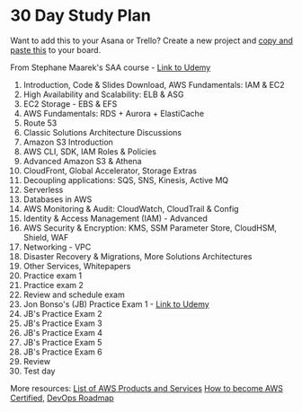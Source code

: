 # 30 Day Study Plan

Want to add this to your Asana or Trello? Create a new project and [copy and paste this](https://docs.google.com/document/d/1JHnd4H24mK-MZkKWcybJZK-SBdlO8e38zXQwiV9SmTc/edit?usp=sharing) to your board. 

From Stephane Maarek's SAA course - [Link to Udemy](https://www.udemy.com/course/aws-certified-solutions-architect-associate-saa-c02/)

1. Introduction, Code & Slides Download, AWS Fundamentals: IAM & EC2
2. High Availability and Scalability: ELB & ASG
3. EC2 Storage - EBS & EFS 
4. AWS Fundamentals: RDS + Aurora + ElastiCache
5. Route 53
6. Classic Solutions Architecture Discussions
7. Amazon S3 Introduction
8. AWS CLI, SDK, IAM Roles & Policies
9. Advanced Amazon S3 & Athena
10. CloudFront, Global Accelerator, Storage Extras
11. Decoupling applications: SQS, SNS, Kinesis, Active MQ
12. Serverless 
13. Databases in AWS
14. AWS Monitoring & Audit: CloudWatch, CloudTrail & Config
15. Identity & Access Management (IAM) - Advanced
16. AWS Security & Encryption: KMS, SSM Parameter Store, CloudHSM, Shield, WAF
17. Networking - VPC
18. Disaster Recovery & Migrations, More Solutions Architectures
19. Other Services, Whitepapers 
20. Practice exam 1
21. Practice exam 2
22. Review and schedule exam
23. Jon Bonso's (JB) Practice Exam 1 - [Link to Udemy](https://www.udemy.com/course/aws-certified-solutions-architect-associate-amazon-practice-exams-saa-c02/)
24. JB's Practice Exam 2 
25. JB's Practice Exam 3
26. JB's Practice Exam 4
27. JB's Practice Exam 5
28. JB's Practice Exam 6
29. Review 
30. Test day 

More resources: [List of AWS Products and Services](https://github.com/mguery/aws-saa-notes) [How to become AWS Certified](https://msguery.net/aws-certified/), [DevOps Roadmap](https://mguery.github.io/devops-notes) 
